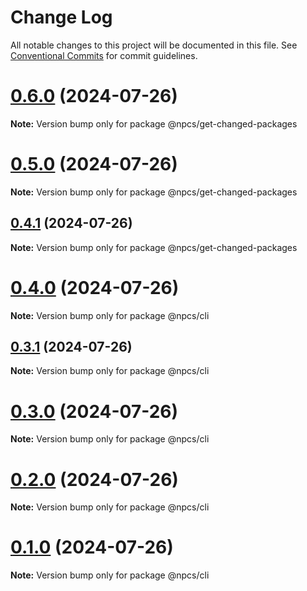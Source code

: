 # Change Log

All notable changes to this project will be documented in this file.
See [Conventional Commits](https://conventionalcommits.org) for commit guidelines.

# [0.6.0](https://github.com/xiaosen7/npcs/compare/v0.5.0...v0.6.0) (2024-07-26)

**Note:** Version bump only for package @npcs/get-changed-packages





# [0.5.0](https://github.com/xiaosen7/npcs/compare/v0.4.1...v0.5.0) (2024-07-26)

**Note:** Version bump only for package @npcs/get-changed-packages





## [0.4.1](https://github.com/xiaosen7/npcs/compare/v0.4.0...v0.4.1) (2024-07-26)

**Note:** Version bump only for package @npcs/get-changed-packages





# [0.4.0](https://github.com/xiaosen7/npcs/compare/v0.3.1...v0.4.0) (2024-07-26)

**Note:** Version bump only for package @npcs/cli





## [0.3.1](https://github.com/xiaosen7/npcs/compare/v0.3.0...v0.3.1) (2024-07-26)

**Note:** Version bump only for package @npcs/cli





# [0.3.0](https://github.com/xiaosen7/next.js-practical-cases/compare/v0.2.0...v0.3.0) (2024-07-26)

**Note:** Version bump only for package @npcs/cli





# [0.2.0](https://github.com/xiaosen7/next.js-practical-cases/compare/v0.1.0...v0.2.0) (2024-07-26)

**Note:** Version bump only for package @npcs/cli





# [0.1.0](https://github.com/xiaosen7/next.js-practical-cases/compare/v0.0.1...v0.1.0) (2024-07-26)

**Note:** Version bump only for package @npcs/cli
